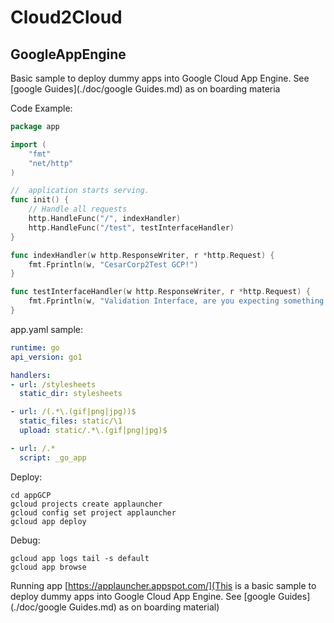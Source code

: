 # Cloud2Cloud


## GoogleAppEngine

Basic sample to deploy dummy apps into Google Cloud App Engine. See [google Guides](./doc/google Guides.md) as on boarding materia

Code Example:


```go
package app

import (
	"fmt"
	"net/http"
)

//  application starts serving.
func init() {
	// Handle all requests
	http.HandleFunc("/", indexHandler)
	http.HandleFunc("/test", testInterfaceHandler)
}

func indexHandler(w http.ResponseWriter, r *http.Request) {
	fmt.Fprintln(w, "CesarCorp2Test GCP!")
}

func testInterfaceHandler(w http.ResponseWriter, r *http.Request) {
	fmt.Fprintln(w, "Validation Interface, are you expecting something funny or what?")
}

```

app.yaml sample:

```yaml
runtime: go
api_version: go1

handlers:
- url: /stylesheets
  static_dir: stylesheets

- url: /(.*\.(gif|png|jpg))$
  static_files: static/\1
  upload: static/.*\.(gif|png|jpg)$

- url: /.*
  script: _go_app

```


Deploy:

```shel
cd appGCP
gcloud projects create applauncher
gcloud config set project applauncher
gcloud app deploy
```

Debug:
```shel
gcloud app logs tail -s default
gcloud app browse

```


Running app [https://applauncher.appspot.com/](This is a basic sample to deploy dummy apps into Google Cloud App Engine. See [google Guides](./doc/google Guides.md) as on boarding material)
